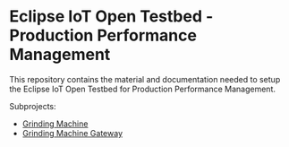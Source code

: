 # Eclipse IoT Open Testbed - Production Performance Management

This repository contains the material and documentation needed to setup the Eclipse IoT Open Testbed for Production Performance Management.

Subprojects:
- [Grinding Machine](grinding-machine/unide-grinding-machine/README.rst)
- [Grinding Machine Gateway](grinding-machine/unide-grinding-machine-gateway/README.rst)

